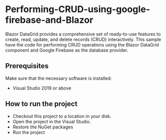 # Performing-CRUD-using-google-firebase-and-Blazor
Blazor DataGrid provides a comprehensive set of ready-to-use features to create, read, update, and delete records (CRUD) interactively. This sample have the code for performing CRUD operations using the Blazor DataGrid component and Google Firebase as the database provider.

## Prerequisites

Make sure that the necessary software is installed:

* Visual Studio 2019 or above

## How to run the project

* Checkout this project to a location in your disk.
* Open the project in the Visual Studio.
* Restore the NuGet packages
* Run the project